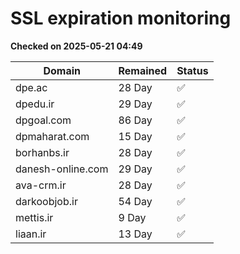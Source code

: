 # SSL expiration monitoring

**Checked on 2025-05-21 04:49**

| Domain | Remained | Status       |
|--------|----------|--------------|
| dpe.ac     | 28 Day   | ✅ |
| dpedu.ir     | 29 Day   | ✅ |
| dpgoal.com     | 86 Day   | ✅ |
| dpmaharat.com     | 15 Day   | ✅ |
| borhanbs.ir     | 28 Day   | ✅ |
| danesh-online.com     | 29 Day   | ✅ |
| ava-crm.ir     | 28 Day   | ✅ |
| darkoobjob.ir     | 54 Day   | ✅ |
| mettis.ir     | 9 Day   | ✅ |
| liaan.ir     | 13 Day   | ✅ |
